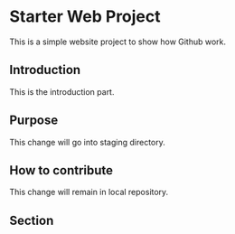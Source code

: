 # Starter Web Project
This is a simple website project to show how Github work.

## Introduction
This is the introduction part.

## Purpose
This change will go into staging directory.

## How to contribute
This change will remain in local repository.

## Section
